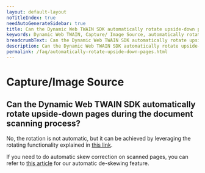 ```yaml
---
layout: default-layout
noTitleIndex: true
needAutoGenerateSidebar: true
title: Can the Dynamic Web TWAIN SDK automatically rotate upside-down pages during the document scanning process?
keywords: Dynamic Web TWAIN, Capture/ Image Source, automatically rotate pages
breadcrumbText: Can the Dynamic Web TWAIN SDK automatically rotate upside-down pages during the document scanning process?
description: Can the Dynamic Web TWAIN SDK automatically rotate upside-down pages during the document scanning process?
permalink: /faq/automatically-rotate-upside-down-pages.html
---
```


# Capture/Image Source

## Can the Dynamic Web TWAIN SDK automatically rotate upside-down pages during the document scanning process?

No, the rotation is not automatic, but it can be achieved by leveraging the rotating functionality explained in <a href="{{site.indepth}}features/edit.html#rotating-flipping-and-mirroring" target="_blank">this link</a>.

If you need to do automatic skew correction on scanned pages, you can refer to [this article]({{site.faq}}support-image-deskew.html) for our automatic de-skewing feature.
